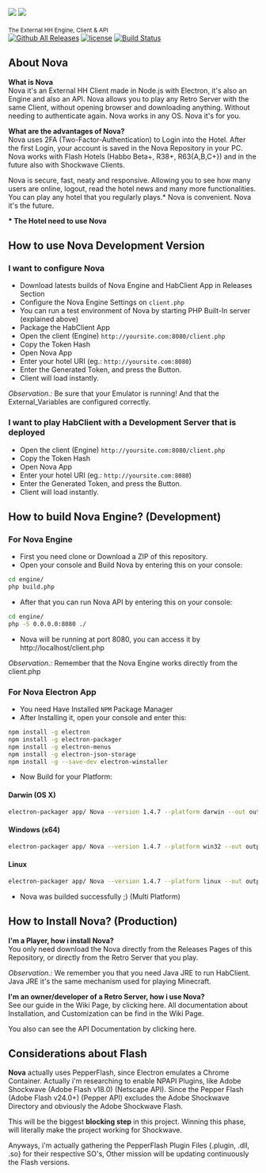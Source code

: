 <sub>![](https://github.com/sant0ro/Nova/raw/master/docs/Beta.gif) ![](https://github.com/sant0ro/Nova/raw/master/docs/Rat.png)</sub>
------------------------------------------
<sup>The External HH Engine, Client & API</sup><br/>
[![Github All Releases](https://img.shields.io/github/downloads/sant0ro/habclient/total.svg)]() [![license](https://img.shields.io/github/license/mashape/apistatus.svg)]() [![Build Status](https://travis-ci.org/sant0ro/habclient.svg?branch=master)](https://travis-ci.org/sant0ro/habclient)

<h2>About Nova</h2>

<b>What is Nova</b><br/>
Nova it's an External HH Client made in Node.js with Electron, it's also an Engine and also an API. Nova allows you to play any Retro Server with the same Client, without opening browser and downloading anything. Without needing to authenticate again. Nova works in any OS. Nova it's for you.

<b>What are the advantages of Nova?</b><br/>
Nova uses 2FA (Two-Factor-Authentication) to Login into the Hotel. After the first Login, your account is saved in the Nova Repository in your PC. Nova works with Flash Hotels (Habbo Beta+, R38+, R63{A,B,C+}) and in the future also with Shockwave Clients.

Nova is secure, fast, neaty and responsive. Allowing you to see how many users are online, logout, read the hotel news and many more functionalities. You can play any hotel that you regularly plays.* Nova is convenient. Nova it's the future.

__* The Hotel need to use Nova__

<h2>How to use Nova Development Version</h2>

<h3>I want to configure Nova</h3>

* Download latests builds of Nova Engine and HabClient App in Releases Section
* Configure the Nova Engine Settings on `client.php`
* You can run a test environment of Nova by starting PHP Built-In server (explained above)
* Package the HabClient App
* Open the client (Engine) `http://yoursite.com:8080/client.php`
* Copy the Token Hash
* Open Nova App
* Enter your hotel URI (eg.: `http://yoursite.com:8080`)
* Enter the Generated Token, and press the Button.
* Client will load instantly.

_Observation.:_ Be sure that your Emulator is running! And that the External_Variables are configured correctly.

<h3>I want to play HabClient with a Development Server that is deployed</h3>

* Open the client (Engine) `http://yoursite.com:8080/client.php`
* Copy the Token Hash
* Open Nova App
* Enter your hotel URI (eg.: `http://yoursite.com:8080`)
* Enter the Generated Token, and press the Button.
* Client will load instantly.

<h2>How to build Nova Engine? (Development)</h2>

<h3>For Nova Engine</h3>

* First you need clone or Download a ZIP of this repository.
* Open your console and Build Nova by entering this on your console:

```bash
cd engine/
php build.php
```

* After that you can run Nova API by entering this on your console:

```bash
cd engine/
php -S 0.0.0.0:8080 ./
```

* Nova will be running at port 8080, you can access it by http://localhost/client.php

_Observation.:_ Remember that the Nova Engine works directly from the client.php

<h3>For Nova Electron App</h3>

* You need Have Installed `NPM` Package Manager
* After Installing it, open your console and enter this:

```bash
npm install -g electron
npm install -g electron-packager
npm install -g electron-menus
npm install -g electron-json-storage
npm install -g --save-dev electron-winstaller
```

* Now Build for your Platform:

<h4>Darwin (OS X)</h4>

```bash
electron-packager app/ Nova --version 1.4.7 --platform darwin --out output/ --icon app/icon.icns
```

<h4>Windows (x64)</h4>

```bash
electron-packager app/ Nova --version 1.4.7 --platform win32 --out output/ --icon app/icon.ico
```

<h4>Linux</h4>

```bash
electron-packager app/ Nova --version 1.4.7 --platform linux --out output/
```

* Nova was builded successfully ;) (Multi Platform)

<h2>How to Install Nova? (Production)</h2>

<b>I'm a Player, how i install Nova?</b><br/>
You only need download the Nova directly from the Releases Pages of this Repository, or directly from the Retro Server that you play. 

_Observation.:_ We remember you that you need Java JRE to run HabClient. Java JRE it's the same mechanism used for playing Minecraft.

<b>I'm an owner/developer of a Retro Server, how i use Nova?</b><br/>
See our guide in the Wiki Page, by clicking here. All documentation about Installation, and Customization can be find in the Wiki Page.

You also can see the API Documentation by clicking here.

<h2>Considerations about Flash</h2>

**Nova** actually uses PepperFlash, since Electron emulates a Chrome Container. Actually i'm researching to enable NPAPI Plugins, like Adobe Shockwave (Adobe Flash v18.0) (Netscape API). Since the Pepper Flash (Adobe Flash v24.0+) (Pepper API) excludes the Adobe Shockwave Directory and obviously the Adobe Shockwave Flash.

This will be the biggest **blocking step** in this project. Winning this phase, will literally make the project working for Shockwave.

Anyways, i'm actually gathering the PepperFlash Plugin Files {.plugin, .dll, .so} for their respective SO's, Other mission will be updating continuously the Flash versions.
